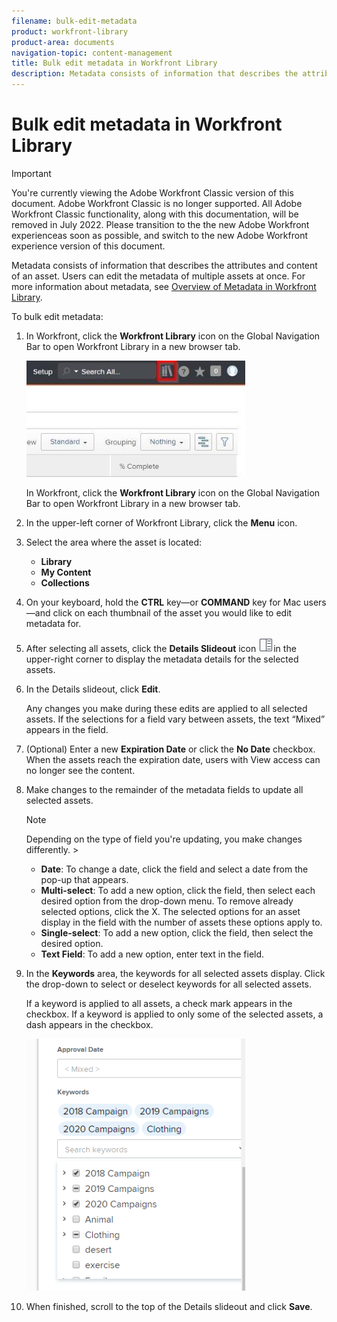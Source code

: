 ```yaml
---
filename: bulk-edit-metadata
product: workfront-library
product-area: documents
navigation-topic: content-management
title: Bulk edit metadata in Workfront Library
description: Metadata consists of information that describes the attributes and content of an asset. Users can edit the metadata of multiple assets at once. For more information about metadata, see Overview of Metadata in Workfront Library.
---
```


# Bulk edit metadata in Workfront Library

>[!IMPORTANT]
>
>You're currently viewing the Adobe Workfront Classic version of this document. Adobe Workfront Classic is no longer supported. All Adobe Workfront Classic functionality, along with this documentation, will be removed in July 2022. Please transition to the the new Adobe Workfront experienceas soon as possible, and switch to the new Adobe Workfront experience version of this document.

Metadata consists of information that describes the attributes and content of an asset. Users can edit the metadata of multiple assets at once. For more information about metadata, see [Overview of Metadata in Workfront Library](../../workfront-library/administration-and-setup/metadata/metadata-overview.md).

To bulk edit metadata:

1. In Workfront, click the **Workfront Library** icon on the Global Navigation Bar to open Workfront Library in a new browser tab.

   ![](assets/workfront-library-icon-350x186.jpg)

   In Workfront, click the **Workfront Library** icon on the Global Navigation Bar to open Workfront Library in a new browser tab.

1. In the upper-left corner of Workfront Library, click the **Menu** icon.
1. Select the area where the asset is located:

   * **Library** 
   * **My Content** 
   * **Collections**

1. On your keyboard, hold the **CTRL** key—or **COMMAND** key for Mac users—and click on each thumbnail of the asset you would like to edit metadata for.
1. After selecting all assets, click the **Details Slideout** icon ![](assets/details-icon.png)in the upper-right corner to display the metadata details for the selected assets.
1. In the Details slideout, click **Edit**.

   Any changes you make during these edits are applied to all selected assets. If the selections for a field vary between assets, the text “Mixed” appears in the field.

1. (Optional) Enter a new **Expiration Date** or click the **No Date** checkbox. When the assets reach the expiration date, users with View access can no longer see the content.
1. Make changes to the remainder of the metadata fields to update all selected assets.

   >[!NOTE]
   >
   >Depending on the type of field you're updating, you make changes differently.    >
   >   
   >   
   >   * **Date**: To change a date, click the field and select a date from the pop-up that appears.
   >   * **Multi-select**: To add a new option, click the field, then select each desired option from the drop-down menu. To remove already selected options, click the X. The selected options for an asset display in the field with the number of assets these options apply to.
   >   * **Single-select**: To add a new option, click the field, then select the desired option.
   >   * **Text Field**: To add a new option, enter text in the field.
   >   
   >

1. In the **Keywords** area, the keywords for all selected assets display. Click the drop-down to select or deselect keywords for all selected assets.

   If a keyword is applied to all assets, a check mark appears in the checkbox. If a keyword is applied to only some of the selected assets, a dash appears in the checkbox.

   ![](assets/selected-keywords-350x403.png)

1. When finished, scroll to the top of the Details slideout and click **Save**.

